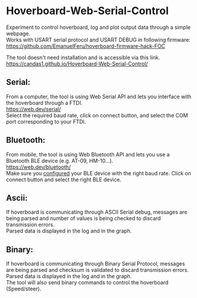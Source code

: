 # Hoverboard-Web-Serial-Control

Experiment to control hoverboard, log and plot output data through a simple webpage.<br>
Works with USART serial protocol and USART DEBUG in following firmware:<br>
https://github.com/EmanuelFeru/hoverboard-firmware-hack-FOC

The tool doesn't need installation and is accessible via this link.<br>
https://candas1.github.io/Hoverboard-Web-Serial-Control/

## Serial:
From a computer, the tool is using Web Serial API and lets you interface with the hoverboard through a FTDI.<br>
https://web.dev/serial/<br>
Select the required baud rate, click on connect button, and select the COM port corresponding to your FTDI.

## Bluetooth:
From mobile, the tool is using Web Bluetooth API and lets you use a Bluetooth BLE device (e.g. AT-09, HM-10...).<br>
https://web.dev/bluetooth/<br>
Make sure you [configured](https://github.com/Candas1/Hoverboard-Web-Serial-Control/wiki/Configure-BLE-device) your BLE device with the right baud rate.
Click on connect button and select the right BLE device.

## Ascii:
If hoverboard is communicating through ASCII Serial debug, messages are being parsed and number of values is being checked to discard transmission errors.<br>
Parsed data is displayed in the log and in the graph.<br>

## Binary:
If hoverboard is communicating through Binary Serial Protocol, messages are being parsed and checksum is validated to discard transmission errors.<br>
Parsed data is displayed in the log and in the graph.<br>
The tool will also send binary commands to control the hoverboard (Speed/steer).<br>
